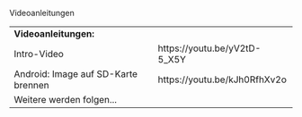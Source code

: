 Videoanleitungen



<table>
<tr>
  <td><b>Videoanleitungen:</b><td>
<tr><td>Intro-Video <td>https://youtu.be/yV2tD-5_X5Y 
<tr><td>Android: Image auf SD-Karte brennen<td>https://youtu.be/kJh0RfhXv2o
<tr><td>Weitere werden folgen... <td>
</table>
